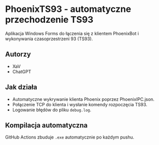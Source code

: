 # PhoenixTS93 - automatyczne przechodzenie TS93

Aplikacja Windows Forms do łączenia się z klientem PhoenixBot i wykonywania czasoprzestrzeni 93 (TS93).

## Autorzy
- XaV
- ChatGPT

## Jak działa

- Automatyczne wykrywanie klienta Phoenix poprzez PhoenixIPC.json.
- Połączenie TCP do klienta i wysłanie komendy rozpoczęcia TS93.
- Logowanie błędów do pliku `debug.log`.

## Kompilacja automatyczna
GitHub Actions zbuduje `.exe` automatycznie po każdym pushu.
